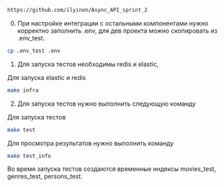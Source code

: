 ```bash
https://github.com/ilyinon/Async_API_sprint_2
```


0. При настройке интеграции с остальными компонентами нужно корректно заполнить .env, для дев проекта можно скопировать из .env_test. 
```bash
cp .env_test .env
```

1. Для запуска тестов необходимы redis и elastic, 

Для запуска elastic и redis
```bash
make infra
```

2. Для запуска тестов нужно выполнить следующую команду

Для запуска тестов
```bash
make test
```

Для просмотра результатов нужно выполнить команду 
```bash
make test_info
```


Во время запуска тестов создаются временные индексы movies_test, genres_test, persons_test.
